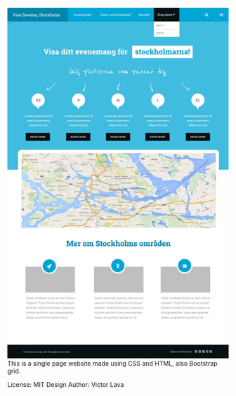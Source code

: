 ![alt text](nordic-website.jpg)
This is a single page website made using CSS and HTML, also Bootstrap grid.

License: MIT
Design Author: Victor Lava
